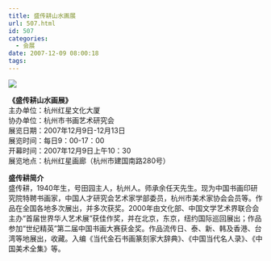 ```yaml
---
title: 盛传耕山水画展
url: 507.html
id: 507
categories:
  - 会展
date: 2007-12-09 08:00:18
tags:
---
```


![](http://photo.guolaijie.com/rooufer/attachments/month_0712/n2007123213645.jpg)  
  
**《盛传耕山水画展》**  
主办单位：杭州红星文化大厦  
协办单位：杭州市书画艺术研究会  
展览日期：2007年12月9日-12月13日  
展览时间：每日9：00-17：00  
开幕时间：2007年12月9日上午10：30  
展览地点：杭州红星画廊（杭州市建国南路280号）  
  
**盛传耕简介**  
盛传耕，1940年生，号田园主人，杭州人。师承余任天先生。现为中国书画印研究院特聘书画家，中国人才研究会艺术家学部委员，杭州市美术家协会会员等。作品在全国各地多次展出，并多次获奖。2000年由文化部、中国文学艺术界联合会主办“首届世界华人艺术展”获佳作奖，并在北京，东京，纽约国际巡回展出；作品参加“世纪精英”第二届中国书画大赛获金奖。作品流传日、泰、新、韩及香港、台湾等地展出，收藏。入编《当代金石书画篆刻家大辞典》、《中国当代名人录》、《中国美术全集》等。